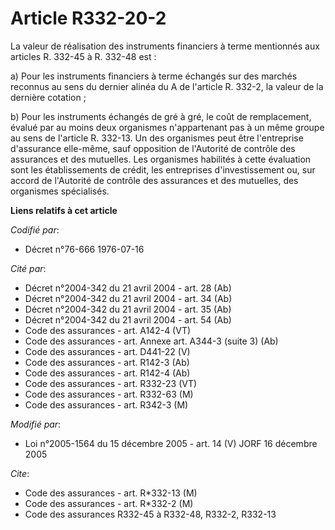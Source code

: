 # Article R332-20-2

La valeur de réalisation des instruments financiers à terme mentionnés aux articles R. 332-45 à R. 332-48 est :

a) Pour les instruments financiers à terme échangés sur des marchés reconnus au sens du dernier alinéa du A de l'article R.
332-2, la valeur de la dernière cotation ;

b) Pour les instruments échangés de gré à gré, le coût de remplacement, évalué par au moins deux organismes n'appartenant pas
à un même groupe au sens de l'article R. 332-13. Un des organismes peut être l'entreprise d'assurance elle-même, sauf
opposition de l'Autorité de contrôle des assurances et des mutuelles. Les organismes habilités à cette évaluation sont les
établissements de crédit, les entreprises d'investissement ou, sur accord de l'Autorité de contrôle des assurances et des
mutuelles, des organismes spécialisés.

**Liens relatifs à cet article**

_Codifié par_:

  - Décret n°76-666 1976-07-16

_Cité par_:

  - Décret n°2004-342 du 21 avril 2004 - art. 28 (Ab)
  - Décret n°2004-342 du 21 avril 2004 - art. 34 (Ab)
  - Décret n°2004-342 du 21 avril 2004 - art. 35 (Ab)
  - Décret n°2004-342 du 21 avril 2004 - art. 54 (Ab)
  - Code des assurances - art. A142-4 (VT)
  - Code des assurances - art. Annexe art. A344-3 (suite 3) (Ab)
  - Code des assurances - art. D441-22 (V)
  - Code des assurances - art. R142-3 (Ab)
  - Code des assurances - art. R142-4 (Ab)
  - Code des assurances - art. R332-23 (VT)
  - Code des assurances - art. R332-63 (M)
  - Code des assurances - art. R342-3 (M)

_Modifié par_:

  - Loi n°2005-1564 du 15 décembre 2005 - art. 14 (V) JORF 16 décembre 2005

_Cite_:

  - Code des assurances - art. R*332-13 (M)
  - Code des assurances - art. R*332-2 (M)
  - Code des assurances R332-45 à R332-48, R332-2, R332-13
